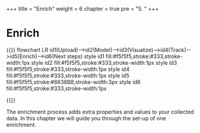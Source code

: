 +++
title = "Enrich"
weight = 6
chapter = true
pre = "5. "
+++

<!-- ### Chapter 4 -->

# Enrich

{{<mermaid>}}
flowchart LR
    id1(Upload)-->id2(Model)-->id3(Visualize)-->id4(Track)-->id5(Enrich)-->id6(Next steps)
    style id1 fill:#f5f5f5,stroke:#333,stroke-width:1px
    style id2 fill:#f5f5f5,stroke:#333,stroke-width:1px
    style id3 fill:#f5f5f5,stroke:#333,stroke-width:1px
    style id4 fill:#f5f5f5,stroke:#333,stroke-width:1px
    style id5 fill:#f5f5f5,stroke:#6638B8,stroke-width:3px
    style id6 fill:#f5f5f5,stroke:#333,stroke-width:1px

{{</mermaid >}}


The enrichment process adds extra properties and values to your collected data. In this chapter we will guide you through the set-up of one enrichment.
